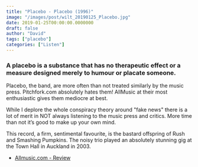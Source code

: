 ```yaml
---
title: "Placebo - Placebo (1996)"
image: "/images/post/wilt_20190125_Placebo.jpg"
date: 2019-01-25T00:00:00.0000000
draft: false
author: "David"
tags: ["placebo"]
categories: ["Listen"]
---
```

### A placebo is a substance that has no therapeutic effect or a measure designed merely to humour or placate someone.

 Placebo, the band, are more often than not treated similarly by the music press. Pitchfork.com absolutely hates them! AllMusic at their most enthusiastic gives them mediocre at best.

 While I deplore the whole conspiracy theory around "fake news" there is a lot of merit in NOT always listening to the music press and critics.  More time than not it’s good to make up your own mind.

 This record, a firm, sentimental favourite, is the bastard offspring of Rush and Smashing Pumpkins.  The noisy trio played an absolutely stunning gig at the Town Hall in Auckland in 2003. 

-  [Allmusic.com - Review](https://www.allmusic.com/album/placebo-mw0000648920)